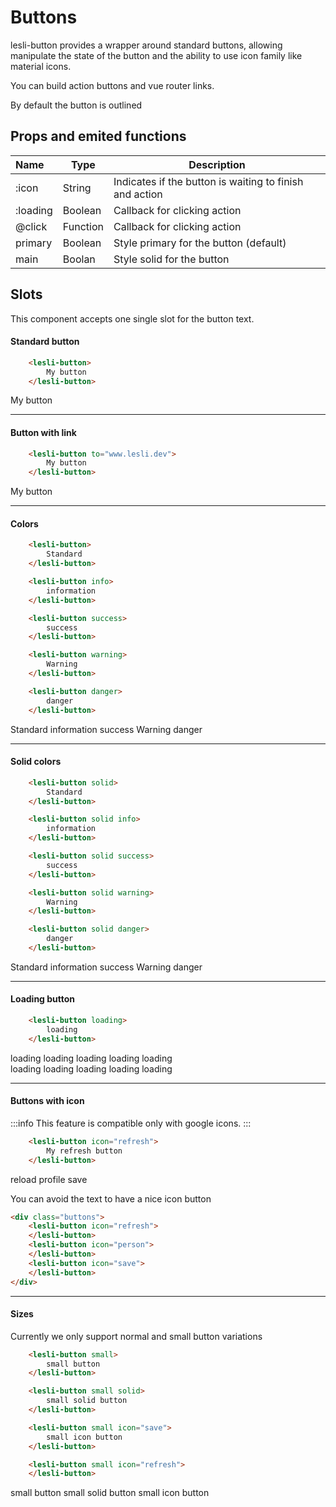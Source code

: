 <script setup>
    import LesliButton from "./Button.vue"
</script>

# Buttons

lesli-button provides a wrapper around standard buttons, allowing manipulate the state of the button and the ability to use icon family like material icons.

You can build action buttons and vue router links.

By default the button is outlined

## Props and emited functions

| Name | Type | Description  |
|:---  |---   |---           |
| :icon | String | Indicates if the button is waiting to finish and action | 
| :loading | Boolean | Callback for clicking action | 
| @click | Function | Callback for clicking action | 
| primary | Boolean | Style primary for the button (default) | 
| main | Boolan | Style solid for the button | 


## Slots
This component accepts one single slot for the button text.

#### Standard button 
```html
    <lesli-button>
        My button
    </lesli-button>
```

<lesli-button>
    My button
</lesli-button>

<hr />


#### Button with link
```html
    <lesli-button to="www.lesli.dev">
        My button
    </lesli-button>
```

<lesli-button>
    My button
</lesli-button>

<hr />


#### Colors
```html
    <lesli-button>
        Standard
    </lesli-button>

    <lesli-button info>
        information
    </lesli-button>

    <lesli-button success>
        success
    </lesli-button>

    <lesli-button warning>
        Warning
    </lesli-button>

    <lesli-button danger>
        danger
    </lesli-button>
```
<div class="buttons">
    <lesli-button>
        Standard
    </lesli-button>
    <lesli-button info>
        information
    </lesli-button>
    <lesli-button success>
        success
    </lesli-button>
    <lesli-button warning>
        Warning
    </lesli-button>
    <lesli-button danger>
        danger
    </lesli-button>
</div>


<hr />


#### Solid colors
```html
    <lesli-button solid>
        Standard
    </lesli-button>

    <lesli-button solid info>
        information
    </lesli-button>

    <lesli-button solid success>
        success
    </lesli-button>

    <lesli-button solid warning>
        Warning
    </lesli-button>

    <lesli-button solid danger>
        danger
    </lesli-button>
```
<div class="buttons">
    <lesli-button solid>
        Standard
    </lesli-button>
    <lesli-button solid info>
        information
    </lesli-button>
    <lesli-button solid success>
        success
    </lesli-button>
    <lesli-button solid warning>
        Warning
    </lesli-button>
    <lesli-button solid danger>
        danger
    </lesli-button>
</div>

<hr />

#### Loading button 

```html
    <lesli-button loading>
        loading
    </lesli-button>
```

<div class="buttons">
    <lesli-button loading>
        loading
    </lesli-button>
    <lesli-button loading info>
        loading
    </lesli-button>
    <lesli-button loading success>
        loading
    </lesli-button>
    <lesli-button loading warning>
        loading
    </lesli-button>
    <lesli-button loading danger>
        loading
    </lesli-button>
</div>
<div class="buttons">
    <lesli-button loading solid>
        loading
    </lesli-button>
    <lesli-button loading solid info>
        loading
    </lesli-button>
    <lesli-button loading solid success>
        loading
    </lesli-button>
    <lesli-button loading solid warning>
        loading
    </lesli-button>
    <lesli-button loading solid danger>
        loading
    </lesli-button>
</div>

<hr />


#### Buttons with icon

:::info
This feature is compatible only with google icons.
:::

```html
    <lesli-button icon="refresh">
        My refresh button
    </lesli-button>
```
<div class="buttons">
    <lesli-button icon="refresh">
        reload
    </lesli-button>
    <lesli-button icon="person">
        profile
    </lesli-button>
    <lesli-button icon="save">
        save
    </lesli-button>
</div>

You can avoid the text to have a nice icon button
```html
<div class="buttons">
    <lesli-button icon="refresh">
    </lesli-button>
    <lesli-button icon="person">
    </lesli-button>
    <lesli-button icon="save">
    </lesli-button>
</div>
```
<div class="buttons">
    <lesli-button icon="refresh">
    </lesli-button>
    <lesli-button icon="person">
    </lesli-button>
    <lesli-button icon="save">
    </lesli-button>
</div>


<hr />


#### Sizes 
Currently we only support normal and small button variations

```html
    <lesli-button small>
        small button
    </lesli-button>

    <lesli-button small solid>
        small solid button
    </lesli-button>

    <lesli-button small icon="save">
        small icon button
    </lesli-button>

    <lesli-button small icon="refresh">
    </lesli-button>
```
<div class="buttons">
    <lesli-button small>
        small button
    </lesli-button>
    <lesli-button small solid>
        small solid button
    </lesli-button>
    <lesli-button small icon="save">
        small icon button
    </lesli-button>
    <lesli-button small icon="refresh">
    </lesli-button>
</div>
